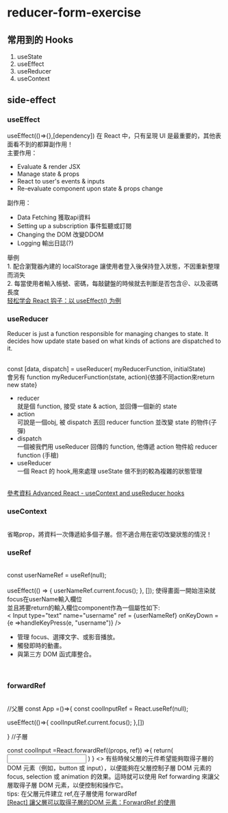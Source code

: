 # reducer-form-exercise

<h2>常用到的 Hooks</h2>


1. useState
2. useEffect
3. useReducer
4. useContext


<h2>side-effect</h2>

<h3>useEffect</h3>
useEffect(()=>{},[dependency])
在 React 中，只有呈現 UI 是最重要的，其他表面看不到的都算副作用！<br>
主要作用：
<ul>
<li>Evaluate & render JSX</li>
<li>Manage state & props</li>
<li>React to user's events & inputs</li>
<li>Re-evaluate component upon state & props change</li>
</ul>
副作用：
<ul>
<li>Data Fetching 獲取api資料</il>
<li>Setting up a subscription 事件監聽或訂閱</il>
<li>Changing the DOM 改變DDOM</il>
<li>Logging 輸出日誌(?)</il>
</ul>
舉例<br>
1. 配合瀏覽器內建的 localStorage 讓使用者登入後保持登入狀態，不因重新整理而消失<br>
2. 每當使用者輸入帳號、密碼，每敲鍵盤的時候就去判斷是否包含＠、以及密碼長度<br>
<a href='https://www.ruanyifeng.com/blog/2020/09/react-hooks-useeffect-tutorial.html'>轻松学会 React 钩子：以 useEffect() 为例</a>
<h3>useReducer</h3>
<p> Reducer is just a function responsible for managing changes to state. It decides how update state based on what kinds of actions are dispatched to it.</p><br>
const [data, dispatch] = useReducer( myReducerFunction, initialState) <br>
會另有 function myReducerFunction(state, action){依據不同action來return new state}
<ul>
  <li>reducer</li>  就是個 function, 接受 state & action, 並回傳一個新的 state<br>
  <li>action</li>   可說是一個obj, 被 dispatch 丟回 reducer function 並改變 state 的物件(子彈)<br>
   <li>dispatch</li> 一個被我們用 useReducer 回傳的 function, 他傳遞 action 物件給 reducer function (手槍)
  <li>useReducer</li> 一個 React 的 hook,用來處理 useState 做不到的較為複雜的狀態管理<br>
</ul>
<br/>
<a href='https://frontend.turing.edu/lessons/module-3/advanced-react-hooks.html'>參考資料 Advanced React - useContext and useReducer hooks</a>
  
<h3>useContext</h3><br>
省略prop，將資料一次傳遞給多個子層。但不適合用在密切改變狀態的情況！
  
<h3>useRef</h3><br>
  const userNameRef = useRef(null);<br>
  <br>
  useEffect(() => {
    userNameRef.current.focus();
  }, []); 使得畫面一開始渲染就focus在userName輸入欄位<br>
  並且將要return的輸入欄位component作為一個屬性如下: <br>
  < Input 
  type="text"
  name="username" 
  ref = {userNameRef}
  onKeyDown = {e =>handleKeyPress(e, "username")}
  />
  <br>
<ul>
  <li>管理 focus、選擇文字、或影音播放。</li>
  <li>觸發即時的動畫。</li>
  <li>與第三方 DOM 函式庫整合。</li>
</ul>  
  <a href="https://dev.to/sajithpradeep/understanding-the-use-of-useeffect-hook-forwardref-in-react-57jf"></a>  
<br>
<h3>forwardRef </h3>
<br>
//父層
const App =()=>{
  const coolInputRef = React.useRef(null);
  
  useEffect(()=>{
    coolInputRef.current.focus();
  },[])
  
 <coolInput ref={coolInputRef}/>
}
//子層

const coolInput =React.forwardRef((props, ref)) =>{
  return(
    <input type="text" ref={ref} />
  )
}
<>
有些時候父層的元件希望能夠取得子層的 DOM 元素（例如，button 或 input），以便能夠在父層控制子層 DOM 元素的 focus, selection 或 animation 的效果。這時就可以使用 Ref forwarding 來讓父層取得子層 DOM 元素，以便控制和操作它。<br>
tips: 在父層元件建立 ref,在子層使用 forwardRef<br>
<a href="https://pjchender.blogspot.com/2021/03/react-dom-forwardref.html">[React] 讓父層可以取得子層的DOM 元素：ForwardRef 的使用</a>

